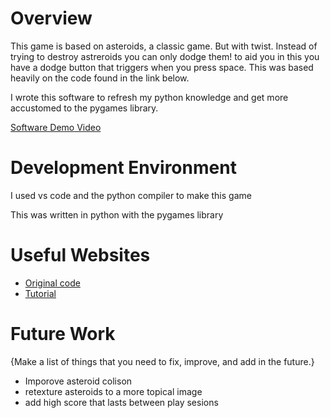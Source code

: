 # Overview


This game is based on asteroids, a classic game. But with twist. Instead of trying to destroy astreroids you can only dodge them! to aid you in this you have a dodge button that triggers when you press space. This was based heavily on the code found in the link below.

I wrote this software to refresh my python knowledge and get more accustomed to the pygames library.


[Software Demo Video](http://youtube.link.goes.here)

# Development Environment

I used vs code and the python compiler to make this game

This was written in python with the pygames library

# Useful Websites

* [Original code](https://github.com/araboy24/AsteroidsTut/blob/master/main.py)
* [Tutorial](https://www.youtube.com/watch?v=XKMjMGbdrpY&t=34s)

# Future Work

{Make a list of things that you need to fix, improve, and add in the future.}
* Imporove asteroid colison 
* retexture asteroids to a more topical image
* add high score that lasts between play sesions
